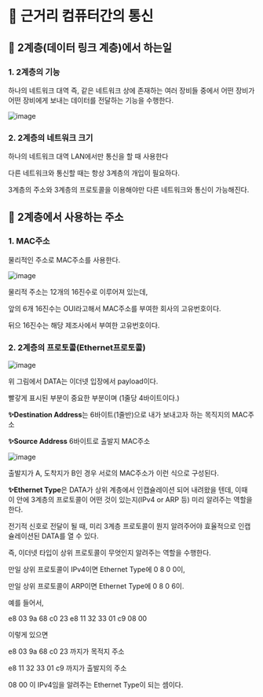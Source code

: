 # 🤔 근거리 컴퓨터간의 통신



## 🧐 2계층(데이터 링크 계층)에서 하는일



### 1. 2계층의 기능

 하나의 네트워크 대역 즉, 같은 네트워크 상에 존재하는 여러 장비들 중에서 어떤 장비가 어떤 장비에게 보내는 데이터를 전달하는 기능을 수행한다.

![image](https://user-images.githubusercontent.com/70757883/126794398-519b5f38-c79b-4ef2-a6f7-7d3ed8576bb5.png)



### 2. 2계층의 네트워크 크기

하나의 네트워크 대역 LAN에서만 통신을 할 때 사용한다

다른 네트워크와 통신할 때는 항상 3계층의 개입이 필요하다.

3계층의 주소와 3계층의 프로토콜을 이용해야만 다른 네트워크와 통신이 가능해진다.







## 🧐 2계층에서 사용하는 주소



### 1. MAC주소

물리적인 주소로 MAC주소를 사용한다.

![image](https://user-images.githubusercontent.com/70757883/126794696-6cf253e8-9c49-4639-8d58-3c245599e366.png)

물리적 주소는 12개의 16진수로 이루어져 있는데,

앞의 6개 16진수는 OUI라고해서 MAC주소를 부여한 회사의 고유번호이다.

뒤으 16진수는 해당 제조사에서 부여한 고유번호이다.



### 2. 2계층의 프로토콜(Ethernet프로토콜)

![image](https://user-images.githubusercontent.com/70757883/126794861-c22ee842-1b23-4d17-88a4-612943fde6d0.png)

위 그림에서 DATA는 이더넷 입장에서 payload이다.

빨갛게 표시된 부분이 중요한 부분이며 (1줄당 4바이트이다.)



**✨Destination Address**는 6바이트(1줄반)으로 내가 보내고자 하는 목직지의 MAC주소

**✨Source Address** 6바이트로 출발지 MAC주소

![image](https://user-images.githubusercontent.com/70757883/126795543-c0f15489-f8cd-44b4-af03-fdeac4d92323.png)

출발지가 A, 도착지가 B인 경우 서로의 MAC주소가 이런 식으로 구성된다.



**✨Ethernet Type**은 DATA가 상위 계층에서 인캡슐레이션 되어 내려왔을 텐데, 이때 이 안에 3계층의 프로토콜이 어떤 것이 있는지(IPv4 or ARP 등) 미리 알려주는 역할을 한다.

전기적 신호로 전달이 될 때, 미리 3계층 프로토콜이 뭔지 알려주어야 효율적으로 인캡슐레이션된 DATA를 열 수 있다.

즉, 이더넷 타입이 상위 프로토콜이 무엇인지 알려주는 역할을 수행한다.

만일 상위 프로토콜이 IPv4이면 Ethernet Type에 0 8 0 0이,

만일 상위 프로토콜이 ARP이면 Ethernet Type에 0 8 0 6이.



예를 들어서,

e8 03 9a 68 c0 23 e8 11 32 33 01 c9 08 00

이렇게 있으면 

e8 03 9a 68 c0 23 까지가 목적지 주소

e8 11 32 33 01 c9 까지가 출발지의 주소

08 00 이 IPv4임을 알려주는 Ethernet Type이 되는 셈이다.